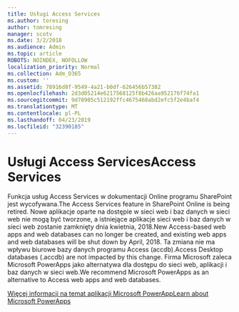 ```yaml
---
title: Usługi Access Services
ms.author: toresing
author: tomresing
manager: scotv
ms.date: 3/2/2018
ms.audience: Admin
ms.topic: article
ROBOTS: NOINDEX, NOFOLLOW
localization_priority: Normal
ms.collection: Adm_O365
ms.custom: ''
ms.assetid: 78916d8f-9549-4a21-b0df-626456b57382
ms.openlocfilehash: 2d3d05214e6217568125f8b426aa952176f74fa1
ms.sourcegitcommit: 9d78905c512192ffc4675468abd2efc5f2e4baf4
ms.translationtype: MT
ms.contentlocale: pl-PL
ms.lasthandoff: 04/23/2019
ms.locfileid: "32390185"
---
```

# <a name="access-services"></a><span data-ttu-id="eaa39-102">Usługi Access Services</span><span class="sxs-lookup"><span data-stu-id="eaa39-102">Access Services</span></span>

<span data-ttu-id="eaa39-103">Funkcja usług Access Services w dokumentacji Online programu SharePoint jest wycofywana.</span><span class="sxs-lookup"><span data-stu-id="eaa39-103">The Access Services feature in SharePoint Online is being retired.</span></span> <span data-ttu-id="eaa39-104">Nowe aplikacje oparte na dostępie w sieci web i baz danych w sieci web nie mogą być tworzone, a istniejące aplikacje sieci web i baz danych w sieci web zostanie zamknięty dnia kwietnia, 2018.</span><span class="sxs-lookup"><span data-stu-id="eaa39-104">New Access-based web apps and web databases can no longer be created, and existing web apps and web databases will be shut down by April, 2018.</span></span> <span data-ttu-id="eaa39-105">Ta zmiana nie ma wpływu biurowe bazy danych programu Access (accdb).</span><span class="sxs-lookup"><span data-stu-id="eaa39-105">Access Desktop databases (.accdb) are not impacted by this change.</span></span> <span data-ttu-id="eaa39-106">Firma Microsoft zaleca Microsoft PowerApps jako alternatywa dla dostępu do sieci web, aplikacji i baz danych w sieci web.</span><span class="sxs-lookup"><span data-stu-id="eaa39-106">We recommend Microsoft PowerApps as an alternative to Access web apps and web databases.</span></span> 
  
[<span data-ttu-id="eaa39-107">Więcej informacji na temat aplikacji Microsoft PowerApp</span><span class="sxs-lookup"><span data-stu-id="eaa39-107">Learn about Microsoft PowerApps</span></span>](https://powerapps.microsoft.com/)
  

